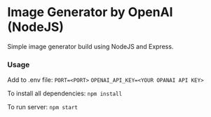# Image Generator by OpenAI (NodeJS)

Simple image generator build using NodeJS and Express.

### Usage
Add to .env file:
`PORT=<PORT>`
`OPENAI_API_KEY=<YOUR OPANAI API KEY>`

To install all dependencies:
``` npm install ```

To run server:
``` npm start ```
